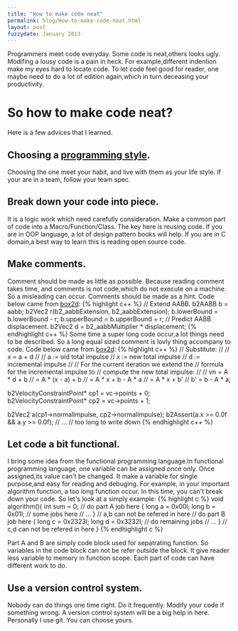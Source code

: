 ```yaml
---
title: "How to make code neat"
permalink: blog/How-to-make-code-neat.html
layout: post
fuzzydate: January 2013
---
```


Programmers meet code everyday. Some code is neat,others looks ugly. Modifing a lousy code
is a pain in heck. For example,different indention make my eyes hard to locate code. To
let code feel good for reader, one maybe need to do a lot of edition again,which in turn
deceasing your productivity.

So how to make code neat? 
========================

Here is a few advices that I learned.

Choosing a [programming style](http://en.wikipedia.org/wiki/Programming_style).
----------------------------------------------------------------------------------
Choosing the one meet your habit, and live with them as your life style. If your are in a 
team, follow your team spec.

Break down your code into piece.
-----------------------------------
It is a logic work which need carefully consideration. Make a common part of code into a 
Macro/Function/Class. The key here is reusing code. If you are in OOP language, a lot of
design pattern books will help. If you are in C domain,a best way to learn this is reading 
open source code.

Make comments.
-----------------
Comment should be made as little as possible. Because reading comment takes time, and comments
is not code,which do not execute on a machine. So a misleading can occur. Comments should be
made as a hint.
Code below came from [box2d](http://code.google.com/p/box2d/):
{% highlight c++ %}
// Extend AABB.
b2AABB b = aabb;
b2Vec2 r(b2_aabbExtension, b2_aabbExtension);
b.lowerBound = b.lowerBound - r;
b.upperBound = b.upperBound + r;
// Predict AABB displacement.
b2Vec2 d = b2_aabbMultiplier * displacement;
{% endhighlight c++ %}
Some time a super long code occur,a lot things need to be described. So a long equal sized comment
is lovly thing accompany to code.
Code below came from [box2d](http://code.google.com/p/box2d/):
{% highlight c++ %}
// Substitute:
// 
// x = a + d
// 
// a := old total impulse
// x := new total impulse
// d := incremental impulse 
//
// For the current iteration we extend the 
// formula for the incremental impulse to
// compute the new total impulse:
//
// vn = A * d + b
//    = A * (x - a) + b
//    = A * x + b - A * a
//    = A * x + b'
// b' = b - A * a;

b2VelocityConstraintPoint* cp1 = vc->points + 0;
b2VelocityConstraintPoint* cp2 = vc->points + 1;

b2Vec2 a(cp1->normalImpulse, cp2->normalImpulse);
b2Assert(a.x >= 0.0f && a.y >= 0.0f);
// ...
// too long to write down
{% endhighlight c++ %}


Let code a bit functional.
-----------------------------
I bring some idea from the functional programming language.In functional programming language,
one variable can be assigned once only. Once assigned,its value can't be changed. It make a
variable for single purpose,and easy for reading and debuging. For example, in your important 
algorithm function, a too long function occur. In this time, you can't break down your code. 
So let's look at a simply example:
{% highlight c %}
void algorithm(){
   int sum = 0;
   // do part A job here
   {
     long a = 0x00l;
     long b = 0x01l;
     // some jobs here
     // ...
   }
   // a,b can not be refered in here
   // do part B job here
   {
     long c = 0x2323l;
     long d = 0x3232l;
     // do remaining jobs
     // ...
   }
   // c,d can not be refered in here
}
{% endhighlight c %}

Part A and B are simply code block used for sepatrating function. So variables in the code block
can not be refer outside the block. It give reader less variable to memory in function scope.
Each part of code can have different work to do.

Use a version control system.
-----------------------------
Nobody can do things one time right. Do it frequently. Modify your code if something wrong. A
version control system will be a big help in here. Personally I use git. You can choose yours.
